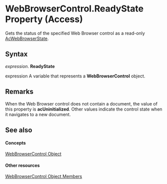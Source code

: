 
# WebBrowserControl.ReadyState Property (Access)

Gets the status of the specified Web Browser control as a read-only [AcWebBrowserState](40009fcf-eeef-026d-7535-6ebf30ea83fa.md).


## Syntax

 _expression_. **ReadyState**

 expression A variable that represents a  **WebBrowserControl** object.


## Remarks

When the Web Browser control does not contain a document, the value of this property is  **acUninitialized**. Other values indicate the control state when it navigates to a new document. 


## See also


#### Concepts


 [WebBrowserControl Object](d7a2fc59-e373-ea64-e877-e18f23c491a0.md)
#### Other resources


 [WebBrowserControl Object Members](bd19a10a-fbbc-5fd6-0818-23a377be9583.md)
